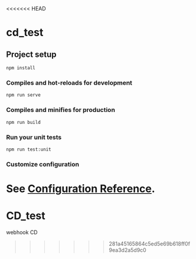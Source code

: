 <<<<<<< HEAD
# cd_test

## Project setup
```
npm install
```

### Compiles and hot-reloads for development
```
npm run serve
```

### Compiles and minifies for production
```
npm run build
```

### Run your unit tests
```
npm run test:unit
```

### Customize configuration
See [Configuration Reference](https://cli.vuejs.org/config/).
=======
# CD_test
webhook CD
>>>>>>> 281a45165864c5ed5e69b618ff0f9ea3d2a5d9c0
